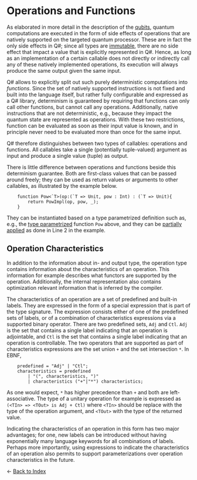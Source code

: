 # Operations and Functions

As elaborated in more detail in the description of the [qubits](https://github.com/microsoft/qsharp-language/blob/main/Specifications/Language/4_TypeSystem/QuantumDataTypes.md#qubits), quantum computations are executed in the form of side effects of operations that are natively supported on the targeted quantum processor. These are in fact the only side effects in Q#; since all types are [immutable](https://github.com/microsoft/qsharp-language/blob/main/Specifications/Language/4_TypeSystem/Immutability.md#immutability), there are no side effect that impact a value that is explicitly represented in Q#. Hence, as long as an implementation of a certain callable does not directly or indirectly call any of these natively implemented operations, its execution will always produce the same output given the same input. 

Q# allows to explicitly split out such purely deterministic computations into *functions*. Since the set of natively supported instructions is not fixed and built into the language itself, but rather fully configurable and expressed as a Q# library, determinism is guaranteed by requiring that functions can only call other functions, but cannot call any operations. Additionally, native instructions that are not deterministic, e.g., because they impact the quantum state are represented as operations. With these two restrictions, function can be evaluated as soon as their input value is known, and in principle never need to be evaluated more than once for the same input. 

Q# therefore distinguishes between two types of callables: operations and functions. All callables take a single (potentially tuple-valued) argument as input and produce a single value (tuple) as output. 

There is little difference between operations and functions beside this determinism guarantee. Both are first-class values that can be passed around freely; they can be used as return values or arguments to other callables, as illustrated by the example below.
```qsharp
    function Pow<`T>(op:(`T => Unit, pow : Int) : (`T => Unit){
        return PowImpl(op, pow, _); 
    }
```

They can be instantiated based on a type parametrized definition such as, e.g., the [type parametrized](https://github.com/microsoft/qsharp-language/blob/main/Specifications/Language/4_TypeSystem/TypeParameterizations.md#type-parameterizations) function `Pow` above, and they can be [partially applied](https://github.com/microsoft/qsharp-language/blob/main/Specifications/Language/3_Expressions/PartialApplication.md#partial-application) as done in Line 2 in the example. 


## Operation Characteristics

In addition to the information about in- and output type, the operation type contains information about the characteristics of an operation. This information for example describes what functors are supported by the operation. Additionally, the internal representation also contains optimization relevant information that is inferred by the compiler. 

The characteristics of an operation are a set of predefined and built-in labels. 
They are expressed in the form of a special expression that is part of the type signature. The expression consists either of one of the predefined sets of labels, or of a combination of characteristics expressions via a supported binary operator. There are two predefined sets, `Adj` and `Ctl`. `Adj` is the set that contains a single label indicating that an operation is adjointable, and `Ctl` is the set that contains a single label indicating that an operation is controllable. 
The two operators that are supported as part of characteristics expressions are the set union `+` and the set intersection `*`. 
In EBNF, 
```
    predefined = "Adj" | "Ctl";
    characteristics = predefined 
        | "(", characteristics, ")" 
        | characteristics ("+"|"*") characteristics;
```
As one would expect, `*` has higher precedence than `+` and both are left-associative. The type of a unitary operation for example is expressed as `(<TIn> => <TOut> is Adj + Ctl)` where `<TIn>` should be replace with the type of the operation argument, and `<TOut>` with the type of the returned value. 

Indicating the characteristics of an operation in this form has two major advantages; for one, new labels can be introduced without having exponentially many language keywords for all combinations of labels. Perhaps more importantly, using expressions to indicate the characteristics of an operation also permits to support parameterizations over operation characteristics in the future. 


← [Back to Index](https://github.com/microsoft/qsharp-language/tree/main/Specifications/Language#index)